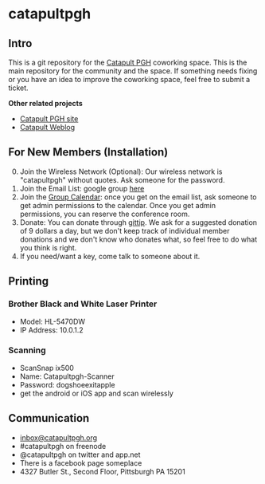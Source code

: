 # catapultpgh

## Intro
This is a git repository for the [Catapult PGH][4] coworking space. This is the main repository for the community and the space. If something needs fixing or you have an idea to improve the coworking space, feel free to submit a ticket.

**Other related projects**

- [Catapult PGH site][1]
- [Catapult Weblog][blog]

## For New Members (Installation)

0. Join the Wireless Network (Optional): Our wireless network is "catapultpgh" without quotes. Ask someone for the password.
1. Join the Email List: google group [here][2]
2. Join the [Group Calendar][3]: once you get on the email list, ask someone to get admin permissions to the calendar. Once you get admin permissions, you can reserve the conference room.
3. Donate: You can donate through [gittip][5]. We ask for a suggested donation of 9 dollars a day, but we don't keep track of individual member donations and we don't know who donates what, so feel free to do what you think is right.
4. If you need/want a key, come talk to someone about it.

## Printing
### Brother Black and White Laser Printer

- Model: HL-5470DW
- IP Address: 10.0.1.2

### Scanning

- ScanSnap ix500
- Name: Catapultpgh-Scanner
- Password: dogshoeexitapple
- get the android or iOS app and scan wirelessly
## Communication
- inbox@catapultpgh.org
- #catapultpgh on freenode
- @catapultpgh on twitter and app.net
- There is a facebook page someplace
- 4327 Butler St., Second Floor, Pittsburgh PA 15201

[1]: https://github.com/catapultpgh/catapultpgh-site
[2]: https://groups.google.com/d/forum/catapultpgh
[3]: http://www.google.com/calendar/embed?src=uubi2gppen4ia1dmc0op342pac%40group.calendar.google.com&ctz=America/New_York
[4]: http://catapultpgh.org
[5]: https://www.gittip.com/catapultpgh/
[blog]: https://github.com/catapultpgh/catapultpgh.github.com
